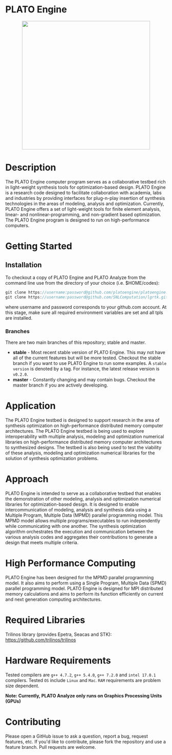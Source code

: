 # PLATO Engine

<p align="center"><img src="https://github.com/platoengine/platoengine/blob/master/figures/Plato_Logo.jpeg" width="400"/></p>

# Description
The PLATO Engine computer program serves as a collaborative testbed rich in light-weight synthesis tools for optimization-based design. PLATO Engine is a research code designed to facilitate collaboration with academia, labs and industries by providing interfaces for plug-n-play insertion of synthesis technologies in the areas of modeling, analysis and optimization. Currently, PLATO Engine offers a set of light-weight tools for finite element analysis, linear- and nonlinear-programming, and non-gradient based optimization. The PLATO Engine program is designed to run on high-performance computers.

# Getting Started

## Installation
To checkout a copy of PLATO Engine and PLATO Analyze from the command line use from the directory of your choice (i.e. $HOME/codes):
```javascript
git clone https://username:password@github.com/platoengine/platoengine.git (PLATO Engine)
git clone https://username:password@github.com/SNLComputation/lgrtk.git (PLATO Analyze)
```
where username and password corresponds to your github.com account. At this stage, make sure all required environment variables are set and all tpls are installed. 

### Branches
There are two main branches of this repository; stable and master. 
* **stable** - Most recent stable version of PLATO Engine. This may not have all of the current features but will be more tested. Checkout the stable branch if you want to use PLATO Engine to run some examples. A `stable version` is denoted by a tag. For instance, the latest release version is `v0.2.0`.
* **master** - Constantly changing and may contain bugs. Checkout the master branch if you are actively developing.

# Application
The PLATO Engine testbed is designed to support research in the area of synthesis optimization on high-performance distributed memory computer architectures. The PLATO Engine testbed is being used to explore interoperability with multiple analysis, modeling and optimization numerical libraries on high-performance distributed memory computer architectures to synthesized designs. The testbed is also being used to test the viability of these analysis, modeling and optimization numerical libraries for the solution of synthesis optimization problems. 

# Approach
PLATO Engine is intended to serve as a collaborative testbed that enables the demonstration of other modeling, analysis and optimization numerical libraries for optimization-based design. It is designed to enable intercommunication of modeling, analysis and synthesis data using a Multiple Program, Multiple Data (MPMD) parallel programming model. This MPMD model allows multiple programs/executables to run independently while communicating with one another. The synthesis optimization algorithm orchestrates the execution and communication between the various analysis codes and aggregates their contributions to generate a design that meets multiple criteria.  

# High Performance Computing
PLATO Engine has been designed for the MPMD parallel programming model. It also aims to perform using a Single Program, Multiple Data (SPMD) parallel programming model. PLATO Engine is designed for MPI distributed memory calculations and aims to perform its function efficiently on current and next generation computing architectures.

# Required Libraries
Trilinos library (provides Epetra, Seacas and STK): https://github.com/trilinos/trilinos

# Hardware Requirements
Tested compilers are `g++ 4.7.2`, `g++ 5.4.0`, `g++ 7.2.0` and `intel 17.0.1` compilers. Tested `OS` include `Linux` and `Mac`. `RAM` requirements are problem size dependent. 

**Note: Currently, PLATO Analyze only runs on Graphics Processing Units (GPUs)**

# Contributing 
Please open a GitHub issue to ask a question, report a bug, request features, etc. If you'd like to contribute, please fork the repository and use a feature branch. Pull requests are welcome.
